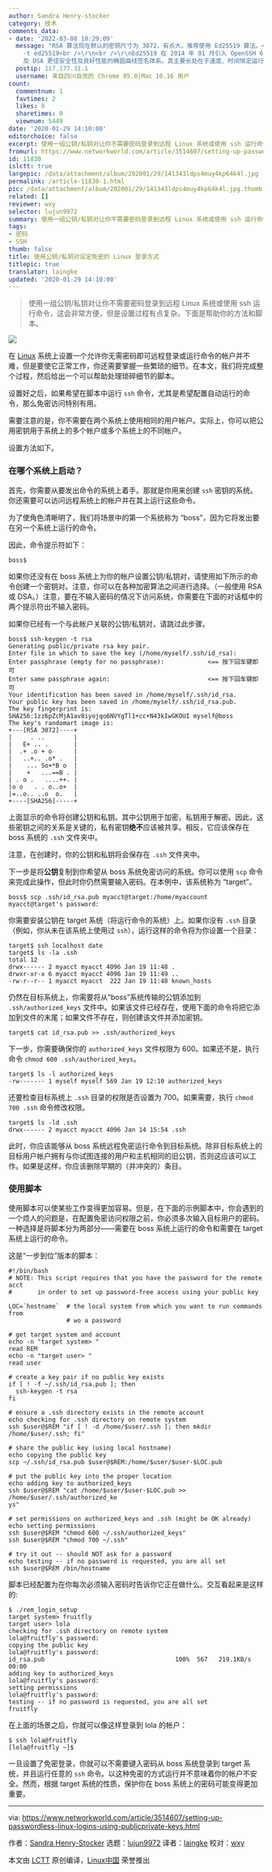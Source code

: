 ```yaml
---
author: Sandra Henry-stocker
category: 技术
comments_data:
- date: '2022-03-08 10:29:09'
  message: "RSA 算法现在默认的密钥尺寸为 3072，有点大。推荐使用 Ed25519 算法。<br />\r\n<br />\r\nssh-keygen
    -t ed25519<br />\r\n<br />\r\nEd25519 在 2014 年 01 月引入 OpenSSH 6.5，能够提供比 ECDSA
    及 DSA 更佳安全性及良好性能的椭圆曲线签名体系。其主要长处在于速度、时间恒定运行时（从而能够对抗侧信道攻击）以及无需晦暗不明的硬编码常数。"
  postip: 117.177.31.1
  username: 来自四川自贡的 Chrome 85.0|Mac 10.16 用户
count:
  commentnum: 1
  favtimes: 2
  likes: 0
  sharetimes: 0
  viewnum: 5449
date: '2020-01-29 14:10:00'
editorchoice: false
excerpt: 使用一组公钥/私钥对让你不需要密码登录到远程 Linux 系统或使用 ssh 运行命令，这会非常方便，但是设置过程有点复杂。下面是帮助你的方法和脚本。
fromurl: https://www.networkworld.com/article/3514607/setting-up-passwordless-linux-logins-using-publicprivate-keys.html
id: 11830
islctt: true
largepic: /data/attachment/album/202001/29/141343ldps4muy4kp64k4l.jpg
permalink: /article-11830-1.html
pic: /data/attachment/album/202001/29/141343ldps4muy4kp64k4l.jpg.thumb.jpg
related: []
reviewer: wxy
selector: lujun9972
summary: 使用一组公钥/私钥对让你不需要密码登录到远程 Linux 系统或使用 ssh 运行命令，这会非常方便，但是设置过程有点复杂。下面是帮助你的方法和脚本。
tags:
- 密码
- SSH
thumb: false
title: 使用公钥/私钥对设定免密的 Linux 登录方式
titlepic: true
translator: laingke
updated: '2020-01-29 14:10:00'
---
```



> 
> 使用一组公钥/私钥对让你不需要密码登录到远程 Linux 系统或使用 ssh 运行命令，这会非常方便，但是设置过程有点复杂。下面是帮助你的方法和脚本。
> 
> 
> 


![](/data/attachment/album/202001/29/141343ldps4muy4kp64k4l.jpg)


在 [Linux](https://www.networkworld.com/article/3215226/what-is-linux-uses-featres-products-operating-systems.html) 系统上设置一个允许你无需密码即可远程登录或运行命令的帐户并不难，但是要使它正常工作，你还需要掌握一些繁琐的细节。在本文，我们将完成整个过程，然后给出一个可以帮助处理琐碎细节的脚本。


设置好之后，如果希望在脚本中运行 `ssh` 命令，尤其是希望配置自动运行的命令，那么免密访问特别有用。


需要注意的是，你不需要在两个系统上使用相同的用户帐户。实际上，你可以把公用密钥用于系统上的多个帐户或多个系统上的不同帐户。


设置方法如下。


### 在哪个系统上启动？


首先，你需要从要发出命令的系统上着手。那就是你用来创建 `ssh` 密钥的系统。你还需要可以访问远程系统上的帐户并在其上运行这些命令。


为了使角色清晰明了，我们将场景中的第一个系统称为 “boss”，因为它将发出要在另一个系统上运行的命令。


因此，命令提示符如下：



```
boss$
```

如果你还没有在 boss 系统上为你的帐户设置公钥/私钥对，请使用如下所示的命令创建一个密钥对。注意，你可以在各种加密算法之间进行选择。（一般使用 RSA 或 DSA。）注意，要在不输入密码的情况下访问系统，你需要在下面的对话框中的两个提示符出不输入密码。


如果你已经有一个与此帐户关联的公钥/私钥对，请跳过此步骤。



```
boss$ ssh-keygen -t rsa
Generating public/private rsa key pair.
Enter file in which to save the key (/home/myself/.ssh/id_rsa):
Enter passphrase (empty for no passphrase):            <== 按下回车键即可
Enter same passphrase again:                           <== 按下回车键即可
Your identification has been saved in /home/myself/.ssh/id_rsa.
Your public key has been saved in /home/myself/.ssh/id_rsa.pub.
The key fingerprint is:
SHA256:1zz6pZcMjA1av8iyojqo6NVYgTl1+cc+N43kIwGKOUI myself@boss
The key's randomart image is:
+---[RSA 3072]----+
|     . ..        |
|   E+ .. .       |
|  .+ .o + o      |
|   ..+.. .o* .   |
|    ... So+*B o  |
|    +   ...==B . |
| . o .   ....++. |
|o o   . . o..o+  |
|=..o.. ..o  o.   |
+----[SHA256]-----+
```

上面显示的命令将创建公钥和私钥。其中公钥用于加密，私钥用于解密。因此，这些密钥之间的关系是关键的，私有密钥**绝不**应该被共享。相反，它应该保存在 boss 系统的 `.ssh` 文件夹中。


注意，在创建时，你的公钥和私钥将会保存在 `.ssh` 文件夹中。


下一步是将**公钥**复制到你希望从 boss 系统免密访问的系统。你可以使用 `scp` 命令来完成此操作，但此时你仍然需要输入密码。在本例中，该系统称为 “target”。



```
boss$ scp .ssh/id_rsa.pub myacct@target:/home/myaccount
myacct@target's password:
```

你需要安装公钥在 target 系统（将运行命令的系统）上。如果你没有 `.ssh` 目录（例如，你从未在该系统上使用过 `ssh`），运行这样的命令将为你设置一个目录：



```
target$ ssh localhost date
target$ ls -la .ssh
total 12
drwx------ 2 myacct myacct 4096 Jan 19 11:48 .
drwxr-xr-x 6 myacct myacct 4096 Jan 19 11:49 ..
-rw-r--r-- 1 myacct myacct  222 Jan 19 11:48 known_hosts
```

仍然在目标系统上，你需要将从“boss”系统传输的公钥添加到 `.ssh/authorized_keys` 文件中。如果该文件已经存在，使用下面的命令将把它添加到文件的末尾；如果文件不存在，则创建该文件并添加密钥。



```
target$ cat id_rsa.pub >> .ssh/authorized_keys
```

下一步，你需要确保你的 `authorized_keys` 文件权限为 600。如果还不是，执行命令 `chmod 600 .ssh/authorized_keys`。



```
target$ ls -l authorized_keys
-rw------- 1 myself myself 569 Jan 19 12:10 authorized_keys
```

还要检查目标系统上 `.ssh` 目录的权限是否设置为 700。如果需要，执行 `chmod 700 .ssh` 命令修改权限。



```
target$ ls -ld .ssh
drwx------ 2 myacct myacct 4096 Jan 14 15:54 .ssh
```

此时，你应该能够从 boss 系统远程免密运行命令到目标系统。除非目标系统上的目标用户帐户拥有与你试图连接的用户和主机相同的旧公钥，否则这应该可以工作。如果是这样，你应该删除早期的（并冲突的）条目。


### 使用脚本


使用脚本可以使某些工作变得更加容易。但是，在下面的示例脚本中，你会遇到的一个烦人的问题是，在配置免密访问权限之前，你必须多次输入目标用户的密码。一种选择是将脚本分为两部分——需要在 boss 系统上运行的命令和需要在 target 系统上运行的命令。


这是“一步到位”版本的脚本：



```
#!/bin/bash
# NOTE: This script requires that you have the password for the remote acct
#       in order to set up password-free access using your public key

LOC=`hostname`  # the local system from which you want to run commands from
                # wo a password

# get target system and account
echo -n "target system> "
read REM
echo -n "target user> "
read user

# create a key pair if no public key exists
if [ ! -f ~/.ssh/id_rsa.pub ]; then
  ssh-keygen -t rsa
fi

# ensure a .ssh directory exists in the remote account
echo checking for .ssh directory on remote system
ssh $user@$REM "if [ ! -d /home/$user/.ssh ]; then mkdir /home/$user/.ssh; fi"

# share the public key (using local hostname)
echo copying the public key
scp ~/.ssh/id_rsa.pub $user@$REM:/home/$user/$user-$LOC.pub

# put the public key into the proper location
echo adding key to authorized_keys
ssh $user@$REM "cat /home/$user/$user-$LOC.pub >> /home/$user/.ssh/authorized_ke
ys"

# set permissions on authorized_keys and .ssh (might be OK already)
echo setting permissions
ssh $user@$REM "chmod 600 ~/.ssh/authorized_keys"
ssh $user@$REM "chmod 700 ~/.ssh"

# try it out -- should NOT ask for a password
echo testing -- if no password is requested, you are all set
ssh $user@$REM /bin/hostname
```

脚本已经配置为在你每次必须输入密码时告诉你它正在做什么。交互看起来是这样的:



```
$ ./rem_login_setup
target system> fruitfly
target user> lola
checking for .ssh directory on remote system
lola@fruitfly's password:
copying the public key
lola@fruitfly's password:
id_rsa.pub                                    100%  567   219.1KB/s   00:00
adding key to authorized_keys
lola@fruitfly's password:
setting permissions
lola@fruitfly's password:
testing -- if no password is requested, you are all set
fruitfly
```

在上面的场景之后，你就可以像这样登录到 lola 的帐户：



```
$ ssh lola@fruitfly
[lola@fruitfly ~]$
```

一旦设置了免密登录，你就可以不需要键入密码从 boss 系统登录到 target 系统，并且运行任意的 `ssh` 命令。以这种免密的方式运行并不意味着你的帐户不安全。然而，根据 target 系统的性质，保护你在 boss 系统上的密码可能变得更加重要。




---


via: <https://www.networkworld.com/article/3514607/setting-up-passwordless-linux-logins-using-publicprivate-keys.html>


作者：[Sandra Henry-Stocker](https://www.networkworld.com/author/Sandra-Henry_Stocker/) 选题：[lujun9972](https://github.com/lujun9972) 译者：[laingke](https://github.com/laingke) 校对：[wxy](https://github.com/wxy)


本文由 [LCTT](https://github.com/LCTT/TranslateProject) 原创编译，[Linux中国](https://linux.cn/) 荣誉推出